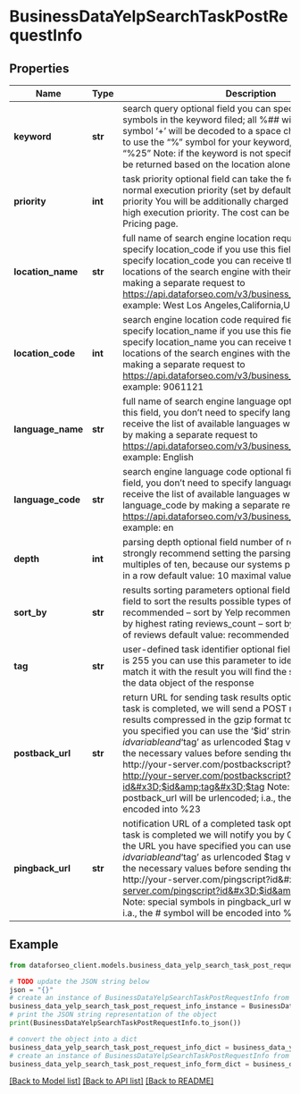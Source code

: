 # BusinessDataYelpSearchTaskPostRequestInfo


## Properties

Name | Type | Description | Notes
------------ | ------------- | ------------- | -------------
**keyword** | **str** | search query optional field you can specify up to 700 symbols in the keyword filed; all %## will be decoded (plus symbol ‘+’ will be decoded to a space character) if you need to use the “%” symbol for your keyword, please specify it as “%25” Note: if the keyword is not specified, the results will be returned based on the location alone | [optional] 
**priority** | **int** | task priority optional field can take the following values: 1 – normal execution priority (set by default) 2 – high execution priority You will be additionally charged for the tasks with high execution priority. The cost can be calculated on the Pricing page. | [optional] 
**location_name** | **str** | full name of search engine location required field if you don’t specify location_code if you use this field, you don’t need to specify location_code you can receive the list of available locations of the search engine with their location_name by making a separate request to https://api.dataforseo.com/v3/business_data/yelp/locations example: West Los Angeles,California,United States | [optional] 
**location_code** | **int** | search engine location code required field if you don’t specify location_name if you use this field, you don’t need to specify location_name you can receive the list of available locations of the search engines with their location_code by making a separate request to https://api.dataforseo.com/v3/business_data/yelp/locations example: 9061121 | [optional] 
**language_name** | **str** | full name of search engine language optional field if you use this field, you don’t need to specify language_code you can receive the list of available languages with language_name by making a separate request to https://api.dataforseo.com/v3/business_data/yelp/languages example: English | [optional] 
**language_code** | **str** | search engine language code optional field if you use this field, you don’t need to specify language_name you can receive the list of available languages with their language_code by making a separate request to https://api.dataforseo.com/v3/business_data/yelp/languages example: en | [optional] 
**depth** | **int** | parsing depth optional field number of reviews in SERP we strongly recommend setting the parsing depth in the multiples of ten, because our systems processes ten reviews in a row default value: 10 maximal value: 70 | [optional] 
**sort_by** | **str** | results sorting parameters optional field you can use this field to sort the results possible types of sorting: recommended – sort by Yelp recommendation rating – sort by highest rating reviews_count – sort by the highest count of reviews default value: recommended | [optional] 
**tag** | **str** | user-defined task identifier optional field the character limit is 255 you can use this parameter to identify the task and match it with the result you will find the specified tag value in the data object of the response | [optional] 
**postback_url** | **str** | return URL for sending task results optional field once the task is completed, we will send a POST request with its results compressed in the gzip format to the postback_url you specified you can use the ‘$id’ string as a $id variable and ‘$tag’ as urlencoded $tag variable. We will set the necessary values before sending the request. example: http://your-server.com/postbackscript?id&#x3D;$id http://your-server.com/postbackscript?id&#x3D;$id&amp;tag&#x3D;$tag Note: special symbols in postback_url will be urlencoded; i.a., the # symbol will be encoded into %23 | [optional] 
**pingback_url** | **str** | notification URL of a completed task optional field when a task is completed we will notify you by GET request sent to the URL you have specified you can use the ‘$id’ string as a $id variable and ‘$tag’ as urlencoded $tag variable. We will set the necessary values before sending the request. example: http://your-server.com/pingscript?id&#x3D;$id http://your-server.com/pingscript?id&#x3D;$id&amp;tag&#x3D;$tag Note: special symbols in pingback_url will be urlencoded; i.a., the # symbol will be encoded into %23 | [optional] 

## Example

```python
from dataforseo_client.models.business_data_yelp_search_task_post_request_info import BusinessDataYelpSearchTaskPostRequestInfo

# TODO update the JSON string below
json = "{}"
# create an instance of BusinessDataYelpSearchTaskPostRequestInfo from a JSON string
business_data_yelp_search_task_post_request_info_instance = BusinessDataYelpSearchTaskPostRequestInfo.from_json(json)
# print the JSON string representation of the object
print(BusinessDataYelpSearchTaskPostRequestInfo.to_json())

# convert the object into a dict
business_data_yelp_search_task_post_request_info_dict = business_data_yelp_search_task_post_request_info_instance.to_dict()
# create an instance of BusinessDataYelpSearchTaskPostRequestInfo from a dict
business_data_yelp_search_task_post_request_info_form_dict = business_data_yelp_search_task_post_request_info.from_dict(business_data_yelp_search_task_post_request_info_dict)
```
[[Back to Model list]](../README.md#documentation-for-models) [[Back to API list]](../README.md#documentation-for-api-endpoints) [[Back to README]](../README.md)


